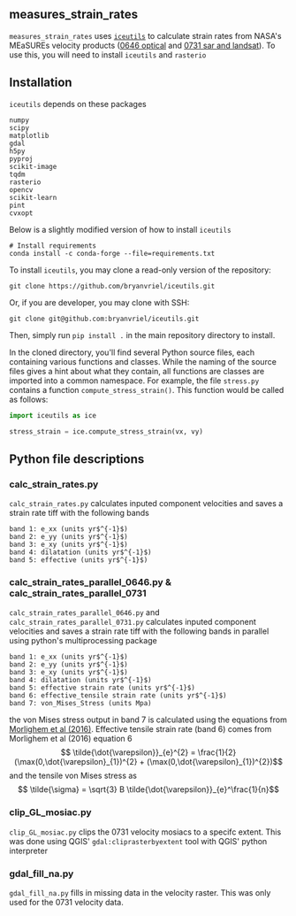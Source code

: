 ## measures_strain_rates

`measures_strain_rates` uses [`iceutils`](https://github.com/bryanvriel/iceutils) to calculate strain rates from NASA's MEaSUREs velocity products ([0646 optical](https://nsidc.org/data/nsidc-0646/versions/3) and [0731 sar and landsat](https://nsidc.org/data/nsidc-0731/versions/3)). To use this, you will need to install `iceutils` and `rasterio`

## Installation

`iceutils` depends on these packages 

```
numpy
scipy
matplotlib
gdal
h5py
pyproj
scikit-image
tqdm
rasterio
opencv
scikit-learn
pint
cvxopt
```
Below is a slightly modified version of how to install `iceutils`
```
# Install requirements
conda install -c conda-forge --file=requirements.txt
```

To install `iceutils`, you may clone a read-only version of the repository:

```
git clone https://github.com/bryanvriel/iceutils.git
```
Or, if you are developer, you may clone with SSH:

```
git clone git@github.com:bryanvriel/iceutils.git
```
Then, simply run `pip install .` in the main repository directory to install.

In the cloned directory, you'll find several Python source files, each containing various functions and classes. While the naming of the source files gives a hint about what they contain, all functions are classes are imported into a common namespace. For example, the file `stress.py` contains a function `compute_stress_strain()`. This function would be called as follows:

```python
import iceutils as ice

stress_strain = ice.compute_stress_strain(vx, vy)
```
## Python file descriptions

### calc_strain_rates.py
`calc_strain_rates.py` calculates inputed component velocities and saves a strain rate tiff with the following bands
```
band 1: e_xx (units yr$^{-1}$)
band 2: e_yy (units yr$^{-1}$)
band 3: e_xy (units yr$^{-1}$)
band 4: dilatation (units yr$^{-1}$)
band 5: effective (units yr$^{-1}$)
```

### calc_strain_rates_parallel_0646.py & calc_strain_rates_parallel_0731
`calc_strain_rates_parallel_0646.py` and `calc_strain_rates_parallel_0731.py` calculates inputed component velocities and saves a strain rate tiff with the following bands in parallel using python's multiprocessing package
```
band 1: e_xx (units yr$^{-1}$)
band 2: e_yy (units yr$^{-1}$)
band 3: e_xy (units yr$^{-1}$)
band 4: dilatation (units yr$^{-1}$)
band 5: effective strain rate (units yr$^{-1}$)
band 6: effective_tensile strain rate (units yr$^{-1}$)
band 7: von_Mises_Stress (units Mpa)
```
the von Mises stress output in band 7 is calculated using the equations from [Morlighem et al (2016)](https://agupubs.onlinelibrary.wiley.com/doi/10.1002/2016GL067695). Effective tensile strain rate (band 6) comes from Morlighem et al (2016) equation 6
$$ \tilde{\dot{\varepsilon}}_{e}^{2} = \frac{1}{2}(\max(0,\dot{\varepsilon}_{1})^{2} + (\max(0,\dot{\varepsilon}_{1})^{2})$$
and the tensile von Mises stress as 
$$ \tilde{\sigma} = \sqrt{3} B \tilde{\dot{\varepsilon}}_{e}^\frac{1}{n}$$

### clip_GL_mosiac.py
`clip_GL_mosiac.py` clips the 0731 velocity mosiacs to a specifc extent. This was done using QGIS' `gdal:cliprasterbyextent` tool with QGIS' python interpreter 

### gdal_fill_na.py
`gdal_fill_na.py` fills in missing data in the velocity raster. This was only used for the 0731 velocity data.


